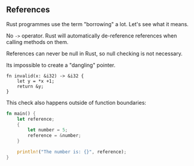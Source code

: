 <section class="slide">

# References

</section>
<section class="slide">

Rust programmes use the term "borrowing" a lot.
Let's see what it means.

</section>
<section class="slide">

No `->` operator.
Rust will automatically de-reference references when calling methods on them.

</section>
<section class="slide">

References can never be null in Rust, so null checking is not necessary.

</section>
<section class="slide">

Its impossible to create a "dangling" pointer.

```rust,editable
fn invalid(x: &i32) -> &i32 {
    let y = *x +1;
    return &y;
}
```

</section>
<section class="slide">

This check also happens outside of function boundaries:

```rust
fn main() {
    let reference;
    {
        let number = 5;
        reference = &number;
    }

    println!("The number is: {}", reference);  
}
```

</section>
